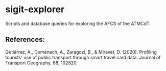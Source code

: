 # sigit-explorer
Scripts and database queries for exploring the AFCS of the ATMCdT.


## References:
Gutiérrez, A., Domènech, A., Zaragozí, B., & Miravet, D. (2020). Profiling tourists' use of public transport through smart travel card data. Journal of Transport Geography, 88, 102820.
